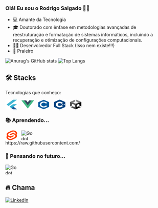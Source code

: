 ### Olá! Eu sou o Rodrigo Salgado 👋🏼

- 💻 Amante da Tecnologia
- 🎓 Doutorado com ênfase em metodologias avançadas de reestruturação e formatação de sistemas informáticos, incluindo a recuperação e otimização de configurações computacionais.
- 👨‍💻 Desenvolvedor Full Stack (Isso nem existe!!!)
- 🌴 Praieiro


![Anurag's GitHub stats](https://github-readme-stats.vercel.app/api?username=salgadu&show_icons=true&theme=radical)
![Top Langs](https://github-readme-stats.vercel.app/api/top-langs/?username=salgadu&layout=compact&theme=radical)

## 🛠️ Stacks 

Tecnologias que conheço:
<div style="display: flex; flex-wrap: wrap; gap: 10px;">
  <img align="center" alt="Flutter" height="30" width="40" src="https://raw.githubusercontent.com/devicons/devicon/master/icons/flutter/flutter-original.svg">
  <img align="center" alt="Vue" height="30" width="40" src="https://raw.githubusercontent.com/devicons/devicon/master/icons/vuejs/vuejs-original.svg">  
  <img align="center" alt="C" height="30" width="40" src="https://raw.githubusercontent.com/devicons/devicon/master/icons/c/c-plain.svg">
  <img align="center" alt="C++" height="30" width="40" src="https://raw.githubusercontent.com/devicons/devicon/master/icons/cplusplus/cplusplus-plain.svg">
  <img align="center" alt="Unity" height="30" width="40" src="https://raw.githubusercontent.com/devicons/devicon/master/icons/unity/unity-original.svg">
</div>

### 📚 Aprendendo...
<div style="display: flex; flex-wrap: wrap; gap: 10px;">
  <img align="center" alt="Svelte" height="30" width="40" src="https://raw.githubusercontent.com/devicons/devicon/master/icons/svelte/svelte-original.svg">
  <img align="center" alt="Godot" height="30" width="40" src="https://raw.githubusercontent.com/devicons/devicon@latest/icons/godot/godot-original.svg" />
</div>
https://raw.githubusercontent.com/

### 🔮 Pensando no futuro...
<div style="display: flex; flex-wrap: wrap; gap: 10px;">
   <img align="center" alt="Godot" height="30" width="40" src="https://raw.githubusercontent.com/devicons/devicon@latest/icons/go/go-original.svg" />
</div>

## 🔥 Chama
[![LinkedIn](https://img.shields.io/badge/linkedin-%230077B5.svg?style=for-the-badge&logo=linkedin&logoColor=white)](https://www.linkedin.com/in/salgadu/)
